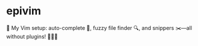 # epivim
🎉 My Vim setup: auto-complete 📝, fuzzy file finder 🔍, and snippers ✂️—all without plugins! 🚫🔌✨
